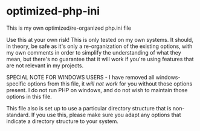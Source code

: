 optimized-php-ini
=================

This is my own optimized/re-organized php.ini file

Use this at your own risk!  This is only tested on my own systems.  It should, in theory, be safe as it's only a re-organization of the existing options, with my own comments in order to simplify the understanding of what they mean, but there's no guarantee that it will work if you're using features that are not relevant in my projects.

SPECIAL NOTE FOR WINDOWS USERS - I have removed all windows-specific options from this file, it *will not work* for you without those options present.  I do not run PHP on windows, and do not wish to maintain those options in this file.

This file also is set up to use a particular directory structure that is non-standard.  If you use this, please make sure you adapt any options that indicate a directory structure to your system.
